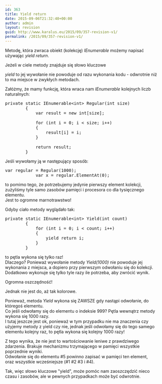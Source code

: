 ```yaml
---
id: 363
title: Yield return
date: 2015-09-06T21:32:40+00:00
author: admin
layout: revision
guid: http://www.karalus.eu/2015/09/357-revision-v1/
permalink: /2015/09/357-revision-v1/
---
```

Metodę, która zwraca obiekt (kolekcję) _IEnumerable<T>_ możemy napisać używając _yield return_.  
<!--more-->Jeżeli w ciele metody znajduje się słowo kluczowe 

_yield_ to jej wywołanie nie powoduje od razu wykonania kodu - odwrotnie niż to ma miejsce w zwykłych metodach.

Załóżmy, że mamy funkcję, która wraca nam _IEnumerable<int>_ kolejnych liczb naturalnych:

<pre class="brush: csharp; title: ; notranslate" title="">private static IEnumerable&lt;int&gt; Regular(int size)
        {
            var result = new int[size];

            for (int i = 0; i &lt; size; i++)
            {
                result[i] = i;
            }

            return result;
        }
</pre>

Jeśli wywołamy ją w następujący sposób:

<pre class="brush: csharp; title: ; notranslate" title="">var regular = Regular(1000);
            var x = regular.ElementAt(0);
</pre>

to pomimo tego, że potrzebujemy jedynie pierwszy element kolekcji, zużyliśmy tyle samo zasobów pamięci i procesora co dla tysięcznego elementu.  
Jest to ogromne marnotrawstwo!

Gdyby ciało metody wyglądało tak:

<pre class="brush: csharp; title: ; notranslate" title="">private static IEnumerable&lt;int&gt; Yield(int count)
        {
            for (int i = 0; i &lt; count; i++)
            {
                yield return i;
            }
        }
</pre>

to pętla wykona się tylko raz!  
Dlaczego? Ponieważ wywołanie metody _Yield(1000)_ nie powoduje jej wykonania z miejsca, a dopiero przy pierwszym odwołaniu się do kolekcji. Dodatkowo wykonuje się tylko tyle razy ile potrzeba, aby zwrócić wynik.

Ogromna oszczędność!

Jednak nie jest do, aż tak kolorowe.

Ponieważ, metoda _Yield_ wykona się ZAWSZE gdy nastąpi odwołanie, do któregoś elementu.  
Co jeśli odwołamy się do elementu o indeksie 999? Pętla wewnątrz metody wykona się 1000 razy.  
I tutaj jeszcze jest ok, ponieważ w tym przypadku nie ma znaczenia czy użyjemy metody z yield czy nie, jednak jeśli odwołamy się do tego samego elementu kolejny raz, to pętla wykona się kolejny 1000 razy!

Z tego wynika, że nie jest to wartościowanie leniwe z prawdziwego zdarzenia. Brakuje mechanizmu trzymającego w pamięci wszystkie poprzednie wyniki.  
Odwołanie się do elementu #5 powinno zapisać w pamięci ten element, oraz wszystkie wcześniejsze (#1 #2 #3 i #4).

Tak, więc słowo kluczowe "yield", może pomóc nam zaoszczędzić nieco czasu i zasobów, ale w pewnych przypadkach może być odwrotnie.